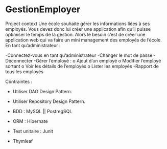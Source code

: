 # GestionEmployer
Project context
Une école souhaite gérer les informations liées à ses employés. Vous devez donc lui créer une application afin qu’il puisse optimiser le temps de la gestion. Alors le besoin c’est de créer une application web qui va faire un mini management des employés de l’école. En tant qu’administrateur :

-Connectez-vous en tant qu’administrateur
-Changer le mot de passe
-Déconnecter
-Gérer l’employé : o Ajout d’un employé o Modifier l’employé sortant o Voir les détails de l’employés o Lister les employés
-Rapport de tous les employés


Contraintes :



- Utiliser DAO Design Pattern.

- Utiliser Repository Design Pattern.

- BDD : MySQL || PostregSQL

- ORM : Hibernate

- Test unitaire : Junit

- Thymleaf